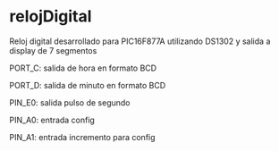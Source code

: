 # relojDigital
Reloj digital desarrollado para PIC16F877A utilizando DS1302 y salida a display de 7 segmentos


PORT_C: salida de hora en formato BCD

PORT_D: salida de minuto en formato BCD

PIN_E0: salida pulso de segundo

PIN_A0: entrada config

PIN_A1: entrada incremento para config
